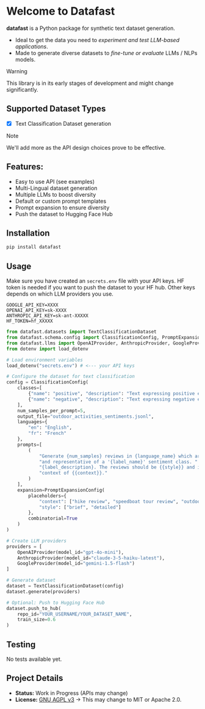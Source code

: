 # Welcome to Datafast

**datafast** is a Python package for synthetic text dataset generation.
- Ideal to get the data you need to *experiment and test LLM-based applications*.
- Made to generate diverse datasets to *fine-tune or evaluate* LLMs / NLPs models.

> [!WARNING]
> This library is in its early stages of development and might change significantly.

## Supported Dataset Types
- [X] Text Classification Dataset generation

> [!NOTE]
> We'll add more as the API design choices prove to be effective.

## Features:
- Easy to use API (see examples)
- Multi-Lingual dataset generation
- Multiple LLMs to boost diversity
- Default or custom prompt templates
- Prompt expansion to ensure diversity
- Push the dataset to Hugging Face Hub


## Installation
```bash
pip install datafast
```

## Usage

Make sure you have created an `secrets.env` file with your API keys.
HF token is needed if you want to push the dataset to your HF hub.
Other keys depends on which LLM providers you use.
```
GOOGLE_API_KEY=XXXX
OPENAI_API_KEY=sk-XXXX
ANTHROPIC_API_KEY=sk-ant-XXXXX
HF_TOKEN=hf_XXXXX
```

```python
from datafast.datasets import TextClassificationDataset
from datafast.schema.config import ClassificationConfig, PromptExpansionConfig
from datafast.llms import OpenAIProvider, AnthropicProvider, GoogleProvider
from dotenv import load_dotenv

# Load environment variables
load_dotenv("secrets.env") # <--- your API keys

# Configure the dataset for text classification
config = ClassificationConfig(
    classes=[
        {"name": "positive", "description": "Text expressing positive emotions or approval"},
        {"name": "negative", "description": "Text expressing negative emotions or criticism"}
    ],
    num_samples_per_prompt=5,
    output_file="outdoor_activities_sentiments.jsonl",
    languages={
        "en": "English", 
        "fr": "French"
    },
    prompts=[
        (
            "Generate {num_samples} reviews in {language_name} which are diverse "
            "and representative of a '{label_name}' sentiment class. "
            "{label_description}. The reviews should be {{style}} and in the "
            "context of {{context}}."
        )
    ],
    expansion=PromptExpansionConfig(
        placeholders={
            "context": ["hike review", "speedboat tour review", "outdoor climbing experience"],
            "style": ["brief", "detailed"]
        },
        combinatorial=True
    )
)

# Create LLM providers
providers = [
    OpenAIProvider(model_id="gpt-4o-mini"),
    AnthropicProvider(model_id="claude-3-5-haiku-latest"),
    GoogleProvider(model_id="gemini-1.5-flash")
]

# Generate dataset
dataset = TextClassificationDataset(config)
dataset.generate(providers)

# Optional: Push to Hugging Face Hub
dataset.push_to_hub(
    repo_id="YOUR_USERNAME/YOUR_DATASET_NAME",
    train_size=0.6
)
```

## Testing
No tests available yet.

## Project Details
- **Status:** Work in Progress (APIs may change)
- **License:** [GNU AGPL v3](LICENSE) -> This may change to MIT or Apache 2.0.